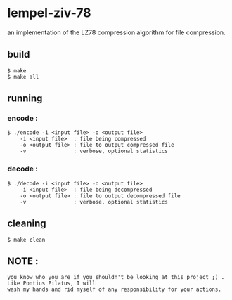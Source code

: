 # lempel-ziv-78

an implementation of the LZ78 compression algorithm for file compression.

## build

    $ make
    $ make all

## running

### encode : 

    $ ./encode -i <input file> -o <output file>
        -i <input file>  : file being compressed
        -o <output file> : file to output compressed file
        -v               : verbose, optional statistics

### decode :

    $ ./decode -i <input file> -o <output file>
        -i <input file>  : file being decompressed
        -o <output file> : file to output decompressed file
        -v               : verbose, optional statistics

## cleaning

    $ make clean

## NOTE : 

    you know who you are if you shouldn't be looking at this project ;) . Like Pontius Pilatus, I will 
    wash my hands and rid myself of any responsibility for your actions.
